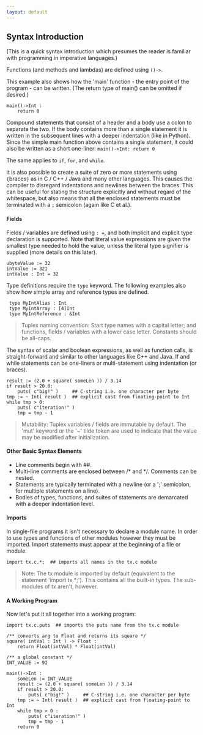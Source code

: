 ```yaml
---
layout: default
---
```

## Syntax Introduction

(This is a quick syntax introduction which presumes the reader is familiar with programming in imperative languages.)

Functions (and methods and lambdas) are defined using `()->`.

This example also shows how the 'main' function - the entry point of the program - can be written. (The return type of main() can be omitted if desired.)

    main()->Int :
        return 0

Compound statements that consist of a header and a body use a colon to separate the two. If the body contains more than a single statement it is written in the subsequent lines with a deeper indentation (like in Python). Since the simple main function above contains a single statement, it could also be written as a short one-liner: `main()->Int: return 0`

The same applies to `if`, `for`, and `while`.

It is also possible to create a suite of zero or more statements using `{`braces`}` as in C / C++ / Java and many other languages. This causes the compiler to disregard indentations and newlines between the braces. This can be useful for stating the structure explicitly and without regard of the whitespace, but also means that all the enclosed statements must be terminated with a `;` semicolon (again like C et al.).

#### Fields

Fields / variables are defined using `: =`, and both implicit and explicit type declaration is supported. Note that literal value expressions are given the smallest type needed to hold the value, unless the literal type signifier is supplied (more details on this later).

    ubyteValue := 32
    intValue := 32I
    intValue : Int = 32


Type definitions require the `type` keyword. The following examples also show how simple array and reference types are defined.

     type MyIntAlias : Int
     type MyIntArray : [4]Int
     type MyIntReference : &Int


> Tuplex naming convention: Start type names with a capital letter; and functions, fields / variables with a lower case letter. Constants should be all-caps.

The syntax of scalar and boolean expressions, as well as function calls, is straight-forward and similar to other languages like C++ and Java. If and while statements can be one-liners or multi-statement using indentation (or braces).

    result := (2.0 + square( someLen )) / 3.14
    if result > 20.0:
        puts( c"big!" )     ## C-string i.e. one character per byte
    tmp := ~ Int( result )  ## explicit cast from floating-point to Int
    while tmp > 0:
        puts( c"iteration!" )
        tmp = tmp - 1


> Mutability: Tuplex variables / fields are immutable by default. The 'mut' keyword or the '~' tilde token are used to indicate that the value may be modified after initialization.


#### Other Basic Syntax Elements

- Line comments begin with ##.
- Multi-line comments are enclosed between /* and */. Comments can be nested.
- Statements are typically terminated with a newline (or a ';' semicolon, for multiple statements on a line).
- Bodies of types, functions, and suites of statements are demarcated with a deeper indentation level.


#### Imports

In single-file programs it isn't necessary to declare a module name. In order to use types and functions of other modules however they must be imported. Import statements must appear at the beginning of a file or module.

    import tx.c.*;  ## imports all names in the tx.c module

> Note: The tx module is imported by default (equivalent to the statement 'import tx.*;'). This contains all the built-in types. The sub-modules of tx aren't, however.


#### A Working Program

Now let's put it all together into a working program:

```
import tx.c.puts  ## imports the puts name from the tx.c module

/** converts arg to Float and returns its square */
square( intVal : Int ) -> Float :
    return Float(intVal) * Float(intVal)

/** a global constant */
INT_VALUE := 9I

main()->Int :
    someLen := INT_VALUE
    result := (2.0 + square( someLen )) / 3.14
    if result > 20.0:
        puts( c"big!" )     ## C-string i.e. one character per byte
    tmp := ~ Int( result )  ## explicit cast from floating-point to Int
    while tmp > 0 :
        puts( c"iteration!" )
        tmp = tmp - 1
    return 0
```
